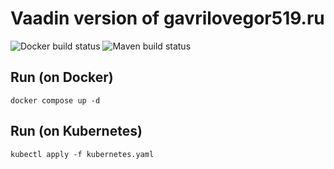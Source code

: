 # Vaadin version of gavrilovegor519.ru

![Docker build status](https://github.com/gavrilovegor519-petprojects/vaadin.gavrilovegor519.ru/actions/workflows/docker-publish.yml/badge.svg)
![Maven build status](https://github.com/gavrilovegor519-petprojects/vaadin.gavrilovegor519.ru/actions/workflows/maven.yml/badge.svg)

## Run (on Docker)

```shell
docker compose up -d
```

## Run (on Kubernetes)

```shell
kubectl apply -f kubernetes.yaml
```